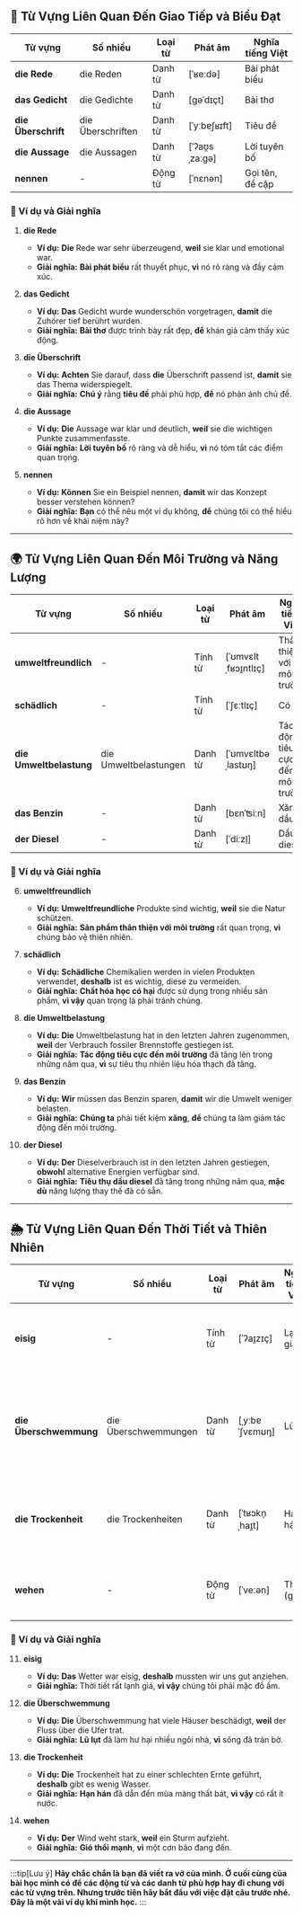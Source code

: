 ## **💬 Từ Vựng Liên Quan Đến Giao Tiếp và Biểu Đạt**

|**Từ vựng**|**Số nhiều**|**Loại từ**|**Phát âm**|**Nghĩa tiếng Việt**|
|---|---|---|---|---|
|**die Rede**|die Reden|Danh từ|[ˈʁeːdə]|Bài phát biểu|
|**das Gedicht**|die Gedichte|Danh từ|[ɡəˈdɪçt]|Bài thơ|
|**die Überschrift**|die Überschriften|Danh từ|[ˈyːbɐʃʁɪft]|Tiêu đề|
|**die Aussage**|die Aussagen|Danh từ|[ˈʔaʊ̯sˌzaːɡə]|Lời tuyên bố|
|**nennen**|-|Động từ|[ˈnɛnən]|Gọi tên, đề cập|

### **📌 Ví dụ và Giải nghĩa**

1. **die Rede**
    
    - **Ví dụ:** **Die** Rede war sehr überzeugend, **weil** sie klar und emotional war.
    - **Giải nghĩa:** **Bài phát biểu** rất thuyết phục, **vì** nó rõ ràng và đầy cảm xúc.
2. **das Gedicht**
    
    - **Ví dụ:** **Das** Gedicht wurde wunderschön vorgetragen, **damit** die Zuhörer tief berührt wurden.
    - **Giải nghĩa:** **Bài thơ** được trình bày rất đẹp, **để** khán giả cảm thấy xúc động.
3. **die Überschrift**
    
    - **Ví dụ:** **Achten** Sie darauf, dass **die** Überschrift passend ist, **damit** sie das Thema widerspiegelt.
    - **Giải nghĩa:** **Chú ý** rằng **tiêu đề** phải phù hợp, **để** nó phản ánh chủ đề.
4. **die Aussage**
    
    - **Ví dụ:** **Die** Aussage war klar und deutlich, **weil** sie die wichtigen Punkte zusammenfasste.
    - **Giải nghĩa:** **Lời tuyên bố** rõ ràng và dễ hiểu, **vì** nó tóm tắt các điểm quan trọng.
5. **nennen**
    
    - **Ví dụ:** **Können** Sie ein Beispiel nennen, **damit** wir das Konzept besser verstehen können?
    - **Giải nghĩa:** **Bạn** có thể nêu một ví dụ không, **để** chúng tôi có thể hiểu rõ hơn về khái niệm này?

---
## **🌍 Từ Vựng Liên Quan Đến Môi Trường và Năng Lượng**

|**Từ vựng**|**Số nhiều**|**Loại từ**|**Phát âm**|**Nghĩa tiếng Việt**|**Động từ thường đi kèm**|
|---|---|---|---|---|---|
|**umweltfreundlich**|-|Tính từ|[ˈʊmvɛltˌfʁɔɪ̯ntlɪç]|Thân thiện với môi trường|**sein, handeln**|
|**schädlich**|-|Tính từ|[ˈʃɛːtlɪç]|Có hại|**produzieren, vermeiden**|
|**die Umweltbelastung**|die Umweltbelastungen|Danh từ|[ˈʊmvɛltbəˌlastʊŋ]|Tác động tiêu cực đến môi trường|**verringern, erhöhen**|
|**das Benzin**|-|Danh từ|[bɛnˈʦiːn]|Xăng dầu|**tanken, sparen**|
|**der Diesel**|-|Danh từ|[ˈdiːzl̩]|Dầu diesel|**nutzen, abschaffen**|

### **📌 Ví dụ và Giải nghĩa**

6. **umweltfreundlich**
    
    - **Ví dụ:** **Umweltfreundliche** Produkte sind wichtig, **weil** sie die Natur schützen.
    - **Giải nghĩa:** **Sản phẩm thân thiện với môi trường** rất quan trọng, **vì** chúng bảo vệ thiên nhiên.
7. **schädlich**
    
    - **Ví dụ:** **Schädliche** Chemikalien werden in vielen Produkten verwendet, **deshalb** ist es wichtig, diese zu vermeiden.
    - **Giải nghĩa:** **Chất hóa học có hại** được sử dụng trong nhiều sản phẩm, **vì vậy** quan trọng là phải tránh chúng.
8. **die Umweltbelastung**
    
    - **Ví dụ:** **Die** Umweltbelastung hat in den letzten Jahren zugenommen, **weil** der Verbrauch fossiler Brennstoffe gestiegen ist.
    - **Giải nghĩa:** **Tác động tiêu cực đến môi trường** đã tăng lên trong những năm qua, **vì** sự tiêu thụ nhiên liệu hóa thạch đã tăng.
9. **das Benzin**
    
    - **Ví dụ:** **Wir** müssen das Benzin sparen, **damit** wir die Umwelt weniger belasten.
    - **Giải nghĩa:** **Chúng ta** phải tiết kiệm **xăng**, **để** chúng ta làm giảm tác động đến môi trường.
10. **der Diesel**
    
    - **Ví dụ:** **Der** Dieselverbrauch ist in den letzten Jahren gestiegen, **obwohl** alternative Energien verfügbar sind.
    - **Giải nghĩa:** **Tiêu thụ dầu diesel** đã tăng trong những năm qua, **mặc dù** năng lượng thay thế đã có sẵn.

---
## **🌦️ Từ Vựng Liên Quan Đến Thời Tiết và Thiên Nhiên**

|**Từ vựng**|**Số nhiều**|**Loại từ**|**Phát âm**|**Nghĩa tiếng Việt**|**Ví dụ**|
|---|---|---|---|---|---|
|**eisig**|-|Tính từ|[ˈʔaɪ̯zɪç]|Lạnh giá|_Das Wetter war eisig, **deshalb** mussten wir uns gut anziehen._      (Thời tiết rất lạnh giá, **vì vậy** chúng tôi phải mặc đồ ấm.)|
|**die Überschwemmung**|die Überschwemmungen|Danh từ|[ˌyːbɐˈʃvɛmʊŋ]|Lũ lụt|_Nach dem starken Regen gab es **Überschwemmungen**, **weshalb** viele Straßen unpassierbar waren._      (Sau trận mưa lớn, đã có **lũ lụt**, **vì vậy** nhiều con đường không thể đi được.)|
|**die Trockenheit**|die Trockenheiten|Danh từ|[ˈtʁɔkn̩ˌhaɪ̯t]|Hạn hán|_Die Trockenheit hat die Ernte zerstört, **deswegen** sind die Preise gestiegen._      (Hạn hán đã phá hủy mùa màng, **vì vậy** giá cả đã tăng lên.)|
|**wehen**|-|Động từ|[ˈveːən]|Thổi (gió)|_Der Wind weht sehr stark, **weil** ein Sturm kommt._      (Gió thổi rất mạnh, **vì** một cơn bão đang đến.)|

### **📌 Ví dụ và Giải nghĩa**

11. **eisig**
    
    - **Ví dụ:** **Das** Wetter war eisig, **deshalb** mussten wir uns gut anziehen.
    - **Giải nghĩa:** Thời tiết rất lạnh giá, **vì vậy** chúng tôi phải mặc đồ ấm.
12. **die Überschwemmung**
    
    - **Ví dụ:** **Die** Überschwemmung hat viele Häuser beschädigt, **weil** der Fluss über die Ufer trat.
    - **Giải nghĩa:** **Lũ lụt** đã làm hư hại nhiều ngôi nhà, **vì** sông đã tràn bờ.
13. **die Trockenheit**
    
    - **Ví dụ:** **Die** Trockenheit hat zu einer schlechten Ernte geführt, **deshalb** gibt es wenig Wasser.
    - **Giải nghĩa:** **Hạn hán** đã dẫn đến mùa màng thất bát, **vì vậy** có rất ít nước.
14. **wehen**
    
    - **Ví dụ:** **Der** Wind weht stark, **weil** ein Sturm aufzieht.
    - **Giải nghĩa:** **Gió thổi mạnh**, **vì** một cơn bão đang đến.



---
:::tip[Lưu ý]
**Hãy chắc chắn là bạn đã viết ra vở của mình. Ở cuối cùng của bài học mình có để các động từ và các danh từ phù hợp hay đi chung với các từ vựng trên. Nhưng trước tiên hãy bắt đầu với việc đặt câu trước nhé. Đây là một vài ví dụ khi mình học.**
:::